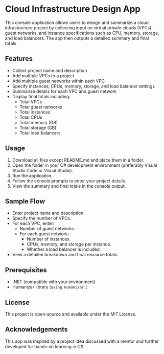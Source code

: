 # Cloud Infrastructure Design App

This console application allows users to design and summarize a cloud infrastructure project by collecting input on virtual private clouds (VPCs), guest networks, and instance specifications such as CPU, memory, storage, and load balancers. The app then outputs a detailed summary and final totals.

## Features

- Collect project name and description
- Add multiple VPCs to a project
- Add multiple guest networks within each VPC
- Specify instances, CPUs, memory, storage, and load balancer settings
- Summarize details for each VPC and guest network
- Display final totals including:
  - Total VPCs
  - Total guest networks
  - Total instances
  - Total CPUs
  - Total memory (GB)
  - Total storage (GB)
  - Total load balancers

## Usage

1. Download all files except README.md and place them in a folder.
2. Open the folder in your C# development environment (preferably Visual Studio Code or Visual Studio).
3. Run the application.
4. Follow the console prompts to enter your project details.
5. View the summary and final totals in the console output.

## Sample Flow

- Enter project name and description.
- Specify the number of VPCs.
- For each VPC, enter:
  - Number of guest networks.
  - For each guest network:
    - Number of instances.
    - CPUs, memory, and storage per instance.
    - Whether a load balancer is included.
- View a detailed breakdown and final resource totals.

## Prerequisites

- .NET (compatible with your environment)
- Humanizer library (`using Humanizer;`)

## License

This project is open-source and available under the MIT License.

## Acknowledgements

This app was inspired by a project idea discussed with a mentor and further developed for hands-on learning in C#.
